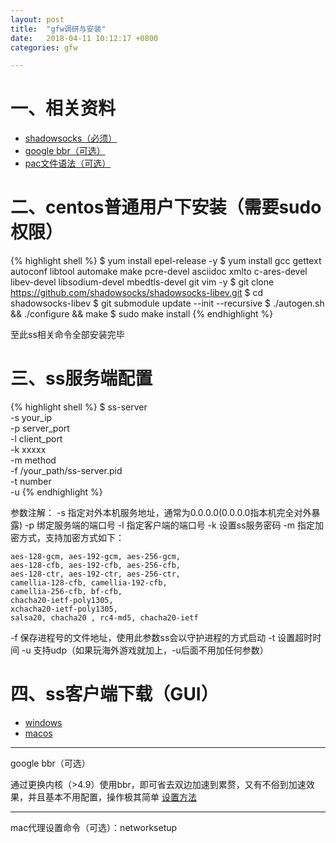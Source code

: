 ```yaml
---
layout: post
title:  "gfw调研与安装"
date:   2018-04-11 10:12:17 +0800
categories: gfw

---
```


# 一、相关资料

- [shadowsocks（必须）](https://github.com/shadowsocks/shadowsocks-libev)
- [google bbr（可选）](https://github.com/iMeiji/shadowsocks_install/wiki/%E5%BC%80%E5%90%AFTCP-BBR%E6%8B%A5%E5%A1%9E%E6%8E%A7%E5%88%B6%E7%AE%97%E6%B3%95)
- [pac文件语法（可选）](http://www.devnotes.in/2014/11/08/auto-proxy-settings-with-PAC.html)


# 二、centos普通用户下安装（需要sudo权限）

{% highlight shell %}
$ yum install epel-release -y
$ yum install gcc gettext autoconf libtool automake make pcre-devel asciidoc xmlto c-ares-devel libev-devel libsodium-devel mbedtls-devel git vim -y
$ git clone https://github.com/shadowsocks/shadowsocks-libev.git
$ cd shadowsocks-libev
$ git submodule update --init --recursive
$ ./autogen.sh && ./configure && make
$ sudo make install
{% endhighlight %}

至此ss相关命令全部安装完毕

# 三、ss服务端配置

{% highlight shell %}
$ ss-server \
    -s your_ip \
    -p server_port \
    -l client_port \
    -k xxxxx \
    -m method \
    -f /your_path/ss-server.pid \
    -t number \
    -u
{% endhighlight %}

参数注解：
-s 指定对外本机服务地址，通常为0.0.0.0(0.0.0.0指本机完全对外暴露)
-p 绑定服务端的端口号
-l 指定客户端的端口号
-k 设置ss服务密码
-m 指定加密方式，支持加密方式如下：
```
aes-128-gcm, aes-192-gcm, aes-256-gcm,
aes-128-cfb, aes-192-cfb, aes-256-cfb,
aes-128-ctr, aes-192-ctr, aes-256-ctr,
camellia-128-cfb, camellia-192-cfb,
camellia-256-cfb, bf-cfb,
chacha20-ietf-poly1305,
xchacha20-ietf-poly1305,
salsa20, chacha20 , rc4-md5, chacha20-ietf
```
-f 保存进程号的文件地址，使用此参数ss会以守护进程的方式启动
-t 设置超时时间
-u 支持udp（如果玩海外游戏就加上，-u后面不用加任何参数）

# 四、ss客户端下载（GUI）

- [windows](https://github.com/shadowsocks/shadowsocks-windows/releases)
- [macos](https://github.com/shadowsocks/ShadowsocksX-NG/releases)

---

google bbr（可选）

通过更换内核（>4.9）使用bbr，即可省去双边加速到累赘，又有不俗到加速效果，并且基本不用配置，操作极其简单
[设置方法](https://github.com/iMeiji/shadowsocks_install/wiki/%E5%BC%80%E5%90%AFTCP-BBR%E6%8B%A5%E5%A1%9E%E6%8E%A7%E5%88%B6%E7%AE%97%E6%B3%95)

---
mac代理设置命令（可选）：networksetup
